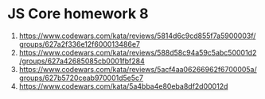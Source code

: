 # JS Core homework 8

1. https://www.codewars.com/kata/reviews/5814d6c9cd855f7a5900003f/groups/627a2f336e12f600013486e7
2. https://www.codewars.com/kata/reviews/588d58c94a59c5abc50001d2/groups/627a42685085cb0001fbf284
3. https://www.codewars.com/kata/reviews/5acf4aa06266962f6700005a/groups/627b5720ceab970001d5e5c7
4. https://www.codewars.com/kata/5a4bba4e80eba8df2d00012d
